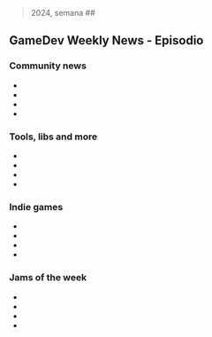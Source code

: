 > 2024, semana ##
## GameDev Weekly News - Episodio ##

### Community news
- []()
- []()
- []()
- []()

### Tools, libs and more
- []()
- []()
- []()
- []()

### Indie games
- []()
- []()
- []()
- []()

### Jams of the week
- []()
- []()
- []()
- []()
